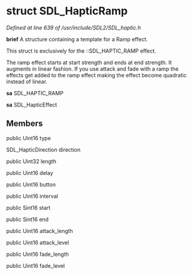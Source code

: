 # struct SDL_HapticRamp

*Defined at line 639 of /usr/include/SDL2/SDL_haptic.h*



**brief** A structure containing a template for a Ramp effect.

  This struct is exclusively for the ::SDL_HAPTIC_RAMP effect.

  The ramp effect starts at start strength and ends at end strength.  It augments in linear fashion.  If you use attack and fade with a ramp  the effects get added to the ramp effect making the effect become  quadratic instead of linear.



**sa** SDL_HAPTIC_RAMP

**sa** SDL_HapticEffect



## Members

public Uint16 type

SDL_HapticDirection direction

public Uint32 length

public Uint16 delay

public Uint16 button

public Uint16 interval

public Sint16 start

public Sint16 end

public Uint16 attack_length

public Uint16 attack_level

public Uint16 fade_length

public Uint16 fade_level



